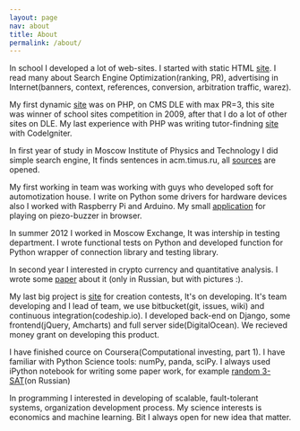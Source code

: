 ```yaml
---
layout: page
nav: about
title: About
permalink: /about/
---
```


In school I developed a lot of web-sites. I started with static HTML [site](http://diman199507.narod.ru/). I read many about Search Engine Optimization(ranking, PR), advertising in Internet(banners, context, references, conversion, arbitration traffic, warez).

My first dynamic [site](http://www.gimna1.ru/) was on PHP, on CMS DLE with max PR=3, this site was winner of school sites competition in 2009, after that I do a lot of other sites on DLE. My last experience with PHP was writing tutor-findning [site](http://www.studentplusorg.ru/) with CodeIgniter.

In first year of study in Moscow Institute of Physics and Technology I did simple search engine, It finds sentences in acm.timus.ru, all [sources](https://bitbucket.org/deamoon/deamoonsearch) are opened.

My first working in team was working with guys who developed soft for automotization house. I write on Python some drivers for hardware devices also I worked with Raspberry Pi and Arduino. My small [application](https://github.com/deamoon/arduino_piano) for playing on piezo-buzzer in browser.

In summer 2012 I worked in Moscow Exchange, It was intership in testing department. I wrote functional tests on Python and developed function for Python wrapper of connection library and testing library.

In second year I interested in crypto currency and quantitative analysis. I wrote some [paper](https://drive.google.com/file/d/0B8D6agnNbVNdNHhXeUdjVElTT28/view) about it (only in Russian, but with pictures :).

My last big project is [site](http://quantforces.com/) for creation contests, It's on developing. It's team developing and I lead of team, we use bitbucket(git, issues, wiki) and continuous integration(codeship.io). I developed back-end on Django, some frontend(jQuery, Amcharts) and full server side(DigitalOcean). We recieved money grant on developing this product.

I have finished cource on Coursera(Computational investing, part 1). I have familiar with Python Science tools: numPy, panda, sciPy. I always used iPython notebook for writing some paper work, for example [random 3-SAT](http://nbviewer.ipython.org/github/deamoon/some_science/blob/master/computational_complexity/SAT_final.ipynb)(on Russian)

In programming I interested in developing of scalable, fault-tolerant systems, organization development process. My science interests is economics and machine learning. Bit I always open for new idea that matter.
